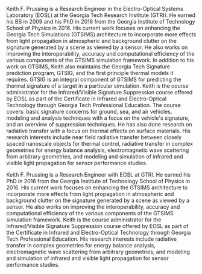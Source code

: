 Keith F. Prussing is a Research Engineer in the Electro-Optical Systems Laboratory (EOSL) at the Georgia Tech Research Institute (GTRI).  He earned his BS in 2009 and his PhD in 2016 from the Georgia Institute of Technology School of Physics in 2016.  His current work focuses on enhancing the Georgia Tech Simulations (GTSIMS) architecture to incorporate more effects from light propagation in atmospheric and background clutter on the signature generated by a scene as viewed by a sensor.  He also works on improving the interoperability, accuracy and computational efficiency of the various components of the GTSIMS simulation framework.  In addition to his work on GTSIMS, Keith also maintains the Georgia Tech Signature prediction program, GTSIG, and the first principle thermal models it requires.  GTSIG is an integral component of GTSIMS for predicting the thermal signature of a target in a particular simulation.  Keith is the course administrator for the Infrared/Visible Signature Suppression course offered by EOSL as part of the Certificate in Infrared and Electro-Optical Technology through Georgia Tech Professional Education.  The course covers: basic signature concerns for ground, sea, and air vehicles, modeling and analysis techniques with a focus on the vehicle's signature, and an overview of suppression techniques.  He has also done research on radiative transfer with a focus on thermal effects on surface materials.  His research interests include near field radiative transfer between closely spaced nanoscale objects for thermal control, radiative transfer in complex geometries for energy balance analysis, electromagnetic wave scattering from arbitrary geometries, and modeling and simulation of infrared and visible light propagation for sensor performance studies.

Keith F. Prussing is a Research Engineer with EOSL at GTRI. He earned his PhD in 2016 from the Georgia Institute of Technology School of Physics in 2016. His current work focuses on enhancing the GTSIMS architecture to incorporate more effects from light propagation in atmospheric and background clutter on the signature generated by a scene as viewed by a sensor. He also works on improving the interoperability, accuracy and computational efficiency of the various components of the GTSIMS simulation framework. Keith is the course administrator for the Infrared/Visible Signature Suppression course offered by EOSL as part of the Certificate in Infrared and Electro-Optical Technology through Georgia Tech Professional Education. His research interests include radiative transfer in complex geometries for energy balance analysis, electromagnetic wave scattering from arbitrary geometries, and modeling and simulation of infrared and visible light propagation for sensor performance studies.



